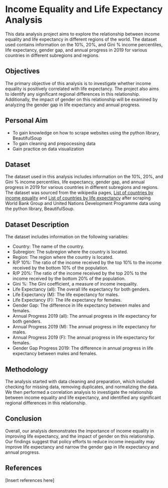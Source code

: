 # Income Equality and Life Expectancy Analysis
This data analysis project aims to explore the relationship between income equality and life expectancy in different regions of the world. The dataset used contains information on the 10%, 20%, and Gini % income percentiles, life expectancy, gender gap, and annual progress in 2019 for various countries in different subregions and regions.

## Objectives
The primary objective of this analysis is to investigate whether income equality is positively correlated with life expectancy. The project also aims to identify any significant regional differences in this relationship. Additionally, the impact of gender on this relationship will be examined by analyzing the gender gap in life expectancy and annual progress.

## Personal Aim
- To gain knowledge on how to scrape websites using the python library, BeautifulSoup
- To gain cleaning and prepocessing data 
- Gain practice on data visualization

## Dataset
The dataset used in this analysis includes information on the 10%, 20%, and Gini % income percentiles, life expectancy, gender gap, and annual progress in 2019 for various countries in different subregions and regions. The dataset was sourced from the wikipedia pages, [List of countries by income equality](https://en.wikipedia.org/wiki/List_of_countries_by_income_equality) and [List of countries by life expectancy](https://en.wikipedia.org/wiki/List_of_countries_by_life_expectancy#United_Nations_(2021)) after scraping World Bank Group and United Nations Development Programme data using the python library, BeautifulSoup. 

## Dataset Description
The dataset includes information on the following variables:

- Country: The name of the country.
- Subregion: The subregion where the country is located.
- Region: The region where the country is located.
- R/P 10%: The ratio of the income received by the top 10% to the income received by the bottom 10% of the population.
- R/P 20%: The ratio of the income received by the top 20% to the income received by the bottom 20% of the population.
- Gini %: The Gini coefficient, a measure of income inequality.
- Life Expectancy (all): The overall life expectancy for both genders.
- Life Expectancy (M): The life expectancy for males.
- Life Expectancy (F): The life expectancy for females.
- Gender Gap: The difference in life expectancy between males and females.
- Annual Progress 2019 (all): The annual progress in life expectancy for both genders.
- Annual Progress 2019 (M): The annual progress in life expectancy for males.
- Annual Progress 2019 (F): The annual progress in life expectancy for females.
- Gender Gap Progress 2019: The difference in annual progress in life expectancy between males and females.

## Methodology
The analysis started with data cleaning and preparation, which included checking for missing data, removing duplicates, and normalizing the data. We then performed a correlation analysis to investigate the relationship between income equality and life expectancy, and identified any significant regional differences in this relationship.

## Conclusion
Overall, our analysis demonstrates the importance of income equality in improving life expectancy, and the impact of gender on this relationship. Our findings suggest that policy efforts to reduce income inequality may improve life expectancy and narrow the gender gap in life expectancy and annual progress.

## References
[Insert references here]
